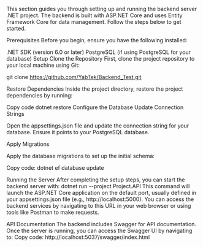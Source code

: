 This section guides you through setting up and running the backend server .NET project. The backend is built with ASP.NET Core and uses Entity Framework Core for data management. Follow the steps below to get started.

Prerequisites
Before you begin, ensure you have the following installed:

.NET SDK (version 6.0 or later)
PostgreSQL (if using PostgreSQL for your database)
Setup
Clone the Repository
First, clone the project repository to your local machine using Git:

git clone https://github.com/YabTek/Backend_Test.git

Restore Dependencies
Inside the project directory, restore the project dependencies by running:

Copy code
dotnet restore
Configure the Database
Update Connection Strings

Open the appsettings.json file and update the connection string for your database. Ensure it points to your PostgreSQL database.

Apply Migrations

Apply the database migrations to set up the initial schema:

Copy code: dotnet ef database update

Running the Server
After completing the setup steps, you can start the backend server with:
dotnet run --project Project.API
This command will launch the ASP.NET Core application on the default port, usually defined in your appsettings.json file (e.g., http://localhost:5000). You can access the backend services by navigating to this URL in your web browser or using tools like Postman to make requests.

API Documentation
The backend includes Swagger for API documentation. Once the server is running, you can access the Swagger UI by navigating to:
Copy code: http://localhost:5037/swagger/index.html

